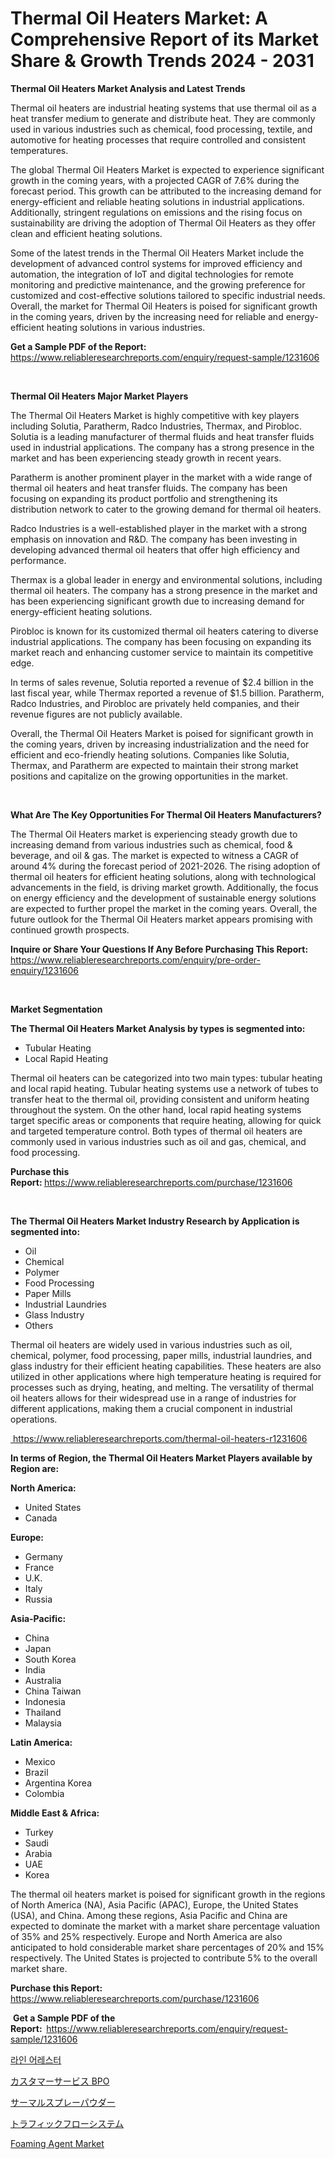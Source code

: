 <p><h1>Thermal Oil Heaters Market: A Comprehensive Report of its Market Share & Growth Trends 2024 - 2031</h1></p><p><strong>Thermal Oil Heaters Market Analysis and Latest Trends</strong></p>
<p><p>Thermal oil heaters are industrial heating systems that use thermal oil as a heat transfer medium to generate and distribute heat. They are commonly used in various industries such as chemical, food processing, textile, and automotive for heating processes that require controlled and consistent temperatures.</p><p>The global Thermal Oil Heaters Market is expected to experience significant growth in the coming years, with a projected CAGR of 7.6% during the forecast period. This growth can be attributed to the increasing demand for energy-efficient and reliable heating solutions in industrial applications. Additionally, stringent regulations on emissions and the rising focus on sustainability are driving the adoption of Thermal Oil Heaters as they offer clean and efficient heating solutions.</p><p>Some of the latest trends in the Thermal Oil Heaters Market include the development of advanced control systems for improved efficiency and automation, the integration of IoT and digital technologies for remote monitoring and predictive maintenance, and the growing preference for customized and cost-effective solutions tailored to specific industrial needs. Overall, the market for Thermal Oil Heaters is poised for significant growth in the coming years, driven by the increasing need for reliable and energy-efficient heating solutions in various industries.</p></p>
<p><strong>Get a Sample PDF of the Report:&nbsp;</strong> <a href="https://www.reliableresearchreports.com/enquiry/request-sample/1231606">https://www.reliableresearchreports.com/enquiry/request-sample/1231606</a></p>
<p>&nbsp;</p>
<p><strong>Thermal Oil Heaters Major Market Players</strong></p>
<p><p>The Thermal Oil Heaters Market is highly competitive with key players including Solutia, Paratherm, Radco Industries, Thermax, and Pirobloc. Solutia is a leading manufacturer of thermal fluids and heat transfer fluids used in industrial applications. The company has a strong presence in the market and has been experiencing steady growth in recent years. </p><p>Paratherm is another prominent player in the market with a wide range of thermal oil heaters and heat transfer fluids. The company has been focusing on expanding its product portfolio and strengthening its distribution network to cater to the growing demand for thermal oil heaters.</p><p>Radco Industries is a well-established player in the market with a strong emphasis on innovation and R&D. The company has been investing in developing advanced thermal oil heaters that offer high efficiency and performance.</p><p>Thermax is a global leader in energy and environmental solutions, including thermal oil heaters. The company has a strong presence in the market and has been experiencing significant growth due to increasing demand for energy-efficient heating solutions.</p><p>Pirobloc is known for its customized thermal oil heaters catering to diverse industrial applications. The company has been focusing on expanding its market reach and enhancing customer service to maintain its competitive edge.</p><p>In terms of sales revenue, Solutia reported a revenue of $2.4 billion in the last fiscal year, while Thermax reported a revenue of $1.5 billion. Paratherm, Radco Industries, and Pirobloc are privately held companies, and their revenue figures are not publicly available.</p><p>Overall, the Thermal Oil Heaters Market is poised for significant growth in the coming years, driven by increasing industrialization and the need for efficient and eco-friendly heating solutions. Companies like Solutia, Thermax, and Paratherm are expected to maintain their strong market positions and capitalize on the growing opportunities in the market.</p></p>
<p>&nbsp;</p>
<p><strong>What Are The Key Opportunities For Thermal Oil Heaters Manufacturers?</strong></p>
<p><p>The Thermal Oil Heaters market is experiencing steady growth due to increasing demand from various industries such as chemical, food & beverage, and oil & gas. The market is expected to witness a CAGR of around 4% during the forecast period of 2021-2026. The rising adoption of thermal oil heaters for efficient heating solutions, along with technological advancements in the field, is driving market growth. Additionally, the focus on energy efficiency and the development of sustainable energy solutions are expected to further propel the market in the coming years. Overall, the future outlook for the Thermal Oil Heaters market appears promising with continued growth prospects.</p></p>
<p><strong>Inquire or Share Your Questions If Any Before Purchasing This Report:</strong> <a href="https://www.reliableresearchreports.com/enquiry/pre-order-enquiry/1231606">https://www.reliableresearchreports.com/enquiry/pre-order-enquiry/1231606</a></p>
<p>&nbsp;</p>
<p><strong>Market Segmentation</strong></p>
<p><strong>The Thermal Oil Heaters Market Analysis by types is segmented into:</strong></p>
<p><ul><li>Tubular Heating</li><li>Local Rapid Heating</li></ul></p>
<p><p>Thermal oil heaters can be categorized into two main types: tubular heating and local rapid heating. Tubular heating systems use a network of tubes to transfer heat to the thermal oil, providing consistent and uniform heating throughout the system. On the other hand, local rapid heating systems target specific areas or components that require heating, allowing for quick and targeted temperature control. Both types of thermal oil heaters are commonly used in various industries such as oil and gas, chemical, and food processing.</p></p>
<p><strong>Purchase this Report:&nbsp;</strong><a href="https://www.reliableresearchreports.com/purchase/1231606">https://www.reliableresearchreports.com/purchase/1231606</a></p>
<p>&nbsp;</p>
<p><strong>The Thermal Oil Heaters Market Industry Research by Application is segmented into:</strong></p>
<p><ul><li>Oil</li><li>Chemical</li><li>Polymer</li><li>Food Processing</li><li>Paper Mills</li><li>Industrial Laundries</li><li>Glass Industry</li><li>Others</li></ul></p>
<p><p>Thermal oil heaters are widely used in various industries such as oil, chemical, polymer, food processing, paper mills, industrial laundries, and glass industry for their efficient heating capabilities. These heaters are also utilized in other applications where high temperature heating is required for processes such as drying, heating, and melting. The versatility of thermal oil heaters allows for their widespread use in a range of industries for different applications, making them a crucial component in industrial operations.</p></p>
<p><a href="https://www.reliableresearchreports.com/thermal-oil-heaters-r1231606">&nbsp;https://www.reliableresearchreports.com/thermal-oil-heaters-r1231606</a></p>
<p><strong>In terms of Region, the Thermal Oil Heaters Market Players available by Region are:</strong></p>
<p>
    <p> <strong> North America: </strong>
        <ul>
            <li>United States</li>
            <li>Canada</li>
        </ul>
        </p> 
    <p> <strong> Europe: </strong>
        <ul>
            <li>Germany</li>
            <li>France</li>
            <li>U.K.</li>
            <li>Italy</li>
            <li>Russia</li>
        </ul>
        </p> 
    <p> <strong> Asia-Pacific: </strong>
        <ul>
            <li>China</li>
            <li>Japan</li>
            <li>South Korea</li>
            <li>India</li>
            <li>Australia</li>
            <li>China Taiwan</li>
            <li>Indonesia</li>
            <li>Thailand</li>
            <li>Malaysia</li>
        </ul>
        </p> 
    <p> <strong> Latin America: </strong>
        <ul>
            <li>Mexico</li>
            <li>Brazil</li>
            <li>Argentina Korea</li>
            <li>Colombia</li>
        </ul>
        </p> 
    <p> <strong> Middle East & Africa: </strong>
        <ul>
            <li>Turkey</li>
            <li>Saudi</li>
            <li>Arabia</li>
            <li>UAE</li>
            <li>Korea</li>
        </ul>
    </p>
    </p>
<p><p>The thermal oil heaters market is poised for significant growth in the regions of North America (NA), Asia Pacific (APAC), Europe, the United States (USA), and China. Among these regions, Asia Pacific and China are expected to dominate the market with a market share percentage valuation of 35% and 25% respectively. Europe and North America are also anticipated to hold considerable market share percentages of 20% and 15% respectively. The United States is projected to contribute 5% to the overall market share.</p></p>
<p><strong>Purchase this Report: </strong><a href="https://www.reliableresearchreports.com/purchase/1231606">https://www.reliableresearchreports.com/purchase/1231606</a></p>
<p>&nbsp;<strong>Get a Sample PDF of the Report:&nbsp;&nbsp;</strong><a href="https://www.reliableresearchreports.com/enquiry/request-sample/1231606">https://www.reliableresearchreports.com/enquiry/request-sample/1231606</a></p>
<p><strong></strong></p>
<p><p><a href="https://github.com/TimmyMann6767/Market-Research-Report-List-1/blob/main/192399035422.md">라인 어레스터</a></p><p><a href="https://github.com/efcvopdgkdx128/Market-Research-Report-List-1/blob/main/398950638564.md">カスタマーサービス BPO</a></p><p><a href="https://github.com/hwbcz413288296/Market-Research-Report-List-1/blob/main/413314538565.md">サーマルスプレーパウダー</a></p><p><a href="https://medium.com/@deontestanton2023/%E4%BA%A4%E9%80%9A%E3%83%95%E3%83%AD%E3%83%BC%E3%82%B7%E3%82%B9%E3%83%86%E3%83%A0%E5%B8%82%E5%A0%B4-2031%E5%B9%B4%E3%81%BE%E3%81%A7%E3%81%AE%E6%88%90%E5%8A%9F%E3%81%99%E3%82%8B%E3%83%93%E3%82%B8%E3%83%8D%E3%82%B9%E6%88%A6%E7%95%A5%E3%81%AE%E9%8D%B5%E3%81%AE%E4%BA%88%E6%B8%AC-89764f947773">トラフィックフローシステム</a></p><p><a href="https://issuu.com/reportprime-2/docs/foaming-agent-market-size-2030.pptx">Foaming Agent Market</a></p></p>
